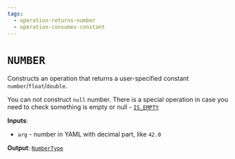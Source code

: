 ```yaml
---
tags: 
  - operation-returns-number
  - operation-consumes-constant
---
```

# `NUMBER`

Constructs an operation that returns a user-specified constant `number`/`float`/`double`.

You can not construct `null` number. There is a special operation in case you need to check something is empty or null - [`IS_EMPTY`](IS_EMPTY.md)

**Inputs**:

- `arg` - number in YAML with decimal part, like `42.0`
  
**Output**: [`NumberType`](../data-types.md#numbertype)
